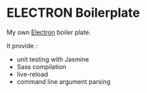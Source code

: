 # ELECTRON Boilerplate

My own <a href="http://electron.atom.io/">Electron</a> boiler plate.

It provide : 

* unit testing with Jasmine
* Sass compilation 
* live-reload
* command line argument parsing
